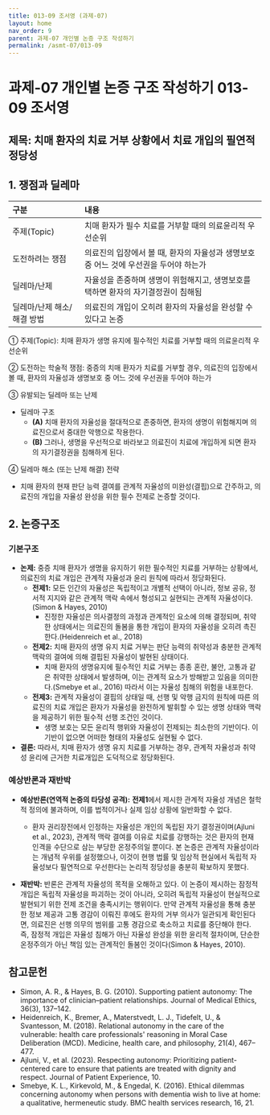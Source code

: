 ```yaml
---
title: 013-09 조서영 (과제-07)
layout: home
nav_order: 9
parent: 과제-07 개인별 논증 구조 작성하기
permalink: /asmt-07/013-09
---
```


# 과제-07 개인별 논증 구조 작성하기 013-09 조서영

## 제목: 치매 환자의 치료 거부 상황에서 치료 개입의 필연적 정당성

## 1. 쟁점과 딜레마

| 구분 | 내용 |
|:---|:---|
| 주제(Topic) | 치매 환자가 필수 치료를 거부할 때의 의료윤리적 우선순위 |
| 도전하려는 쟁점 | 의료진의 입장에서 볼 때, 환자의 자율성과 생명보호 중 어느 것에 우선권을 두어야 하는가 |
| 딜레마/난제 | 자율성을 존중하며 생명이 위험해지고, 생명보호를 택하면 환자의 자기결정권이 침해됨 |
| 딜레마/난제 해소/해결 방법 | 의료진의 개입이 오히려 환자의 자율성을 완성할 수 있다고 논증 |

① 주제(Topic): 치매 환자가 생명 유지에 필수적인 치료를 거부할 때의 의료윤리적 우선순위

② 도전하는 학술적 쟁점: 중증의 치매 환자가 치료를 거부할 경우, 의료진의 입장에서 볼 때, 환자의 자율성과 생명보호 중 어느 것에 우선권을 두어야 하는가

③ 유발되는 딜레마 또는 난제

- 딜레마 구조
  - **(A)** 치매 환자의 자율성을 절대적으로 존중하면, 환자의 생명이 위험해지며 의료진으로서 중대한 악행으로 작용한다.
  - **(B)** 그러나, 생명을 우선적으로 바라보고 의료진이 치료에 개입하게 되면 환자의 자기결정권을 침해하게 된다.

④ 딜레마 해소 (또는 난제 해결) 전략

- 치매 환자의 현재 판단 능력 결여를 관계적 자율성의 미완성(결핍)으로 간주하고, 의료진의 개입을 자율성 완성을 위한 필수 전제로 논증할 것이다.

## 2. 논증구조

### 기본구조

- **논제:** 중증 치매 환자가 생명을 유지하기 위한 필수적인 치료를 거부하는 상황에서, 의료진의 치료 개입은 관계적 자율성과 윤리 원칙에 따라서 정당화된다.
  - **전제1:** 모든 인간의 자율성은 독립적이고 개별적 선택이 아니라, 정보 공유, 정서적 지지와 같은 관계적 맥락 속에서 형성되고 실현되는 관계적 자율성이다.(Simon & Hayes, 2010)
    - 진정한 자율성은 의사결정의 과정과 관계적인 요소에 의해 결정되며, 취약한 상태에서는 의료진의 돌봄을 통한 개입이 환자의 자율성을 오히려 촉진한다.(Heidenreich et al., 2018)
  - **전제2:** 치매 환자의 생명 유지 치료 거부는 판단 능력의 취약성과 충분한 관계적 맥락의 결여에 의해 결핍된 자율성이 발현된 상태이다. 
    - 치매 환자의 생명유지에 필수적인 치료 거부는 종종 혼란, 불안, 고통과 같은 취약한 상태에서 발생하며, 이는 관계적 요소가 방해받고 있음을 의미한다.(Smebye et al., 2016) 따라서 이는 자율성 침해의 위험을 내포한다.
  - **전제3:** 관계적 자율성이 결핍의 상태일 때, 선행 및 악행 금지의 원칙에 따른 의료진의 치료 개입은 환자가 자율성을 완전하게 발휘할 수 있는 생명 상태와 맥락을 제공하기 위한 필수적 선행 조건인 것이다.
      - 생명 보호는 모든 윤리적 행위와 자율성이 전제되는 최소한의 기반이다. 이 기반이 없으면 어떠한 형태의 자율성도 실현될 수 없다.
- **결론:** 따라서, 치매 환자가 생명 유지 치료를 거부하는 경우, 관계적 자율성과 취약성 윤리에 근거한 치료개입은 도덕적으로 정당화된다. 

### 예상반론과 재반박

- **예상반론(연역적 논증의 타당성 공격):** **전제1**에서 제시한 관계적 자율성 개념은 철학적 정의에 불과하며, 이를 법적이거나 실제 임상 상황에 일반화할 수 없다. 
  - 환자 권리장전에서 인정하는 자율성은 개인의 독립된 자기 결정권이며(Ajluni et al., 2023), 관계적 맥락 결여를 이유로 치료를 강행하는 것은 환자의 현재 인격을 수단으로 삼는 부당한 온정주의일 뿐이다. 본 논증은 관계적 자율성이라는 개념적 우위를 설정했으나, 이것이 현행 법률 및 임상적 현실에서 독립적 자율성보다 필연적으로 우선한다는 논리적 정당성을 충분히 확보하지 못했다.

- **재반박:** 반론은 관계적 자율성의 목적을 오해하고 있다. 이 논증이 제시하는 잠정적 개입은 독립적 자율성을 파괴하는 것이 아니라, 오히려 독립적 자율성이 현실적으로 발현되기 위한 전제 조건을 충족시키는 행위이다. 만약 관계적 자율성을 통해 충분한 정보 제공과 고통 경감이 이뤄진 후에도 환자의 거부 의사가 일관되게 확인된다면, 의료진은 선행 의무의 범위를 고통 경감으로 축소하고 치료를 중단해야 한다. 즉, 잠정적 개입은 자율성 침해가 아닌 자율성 완성을 위한 윤리적 절차이며, 단순한 온정주의가 아닌 책임 있는 관계적인 돌봄인 것이다(Simon & Hayes, 2010).

## 참고문헌

- Simon, A. R., & Hayes, B. G. (2010). Supporting patient autonomy: The importance of clinician–patient relationships. Journal of Medical Ethics, 36(3), 137–142.
- Heidenreich, K., Bremer, A., Materstvedt, L. J., Tidefelt, U., & Svantesson, M. (2018). Relational autonomy in the care of the vulnerable: health care professionals' reasoning in Moral Case Deliberation (MCD). Medicine, health care, and philosophy, 21(4), 467–477. 
- Ajluni, V., et al. (2023). Respecting autonomy: Prioritizing patient-centered care to ensure that patients are treated with dignity and respect. Journal of Patient Experience, 10.
- Smebye, K. L., Kirkevold, M., & Engedal, K. (2016). Ethical dilemmas concerning autonomy when persons with dementia wish to live at home: a qualitative, hermeneutic study. BMC health services research, 16, 21.